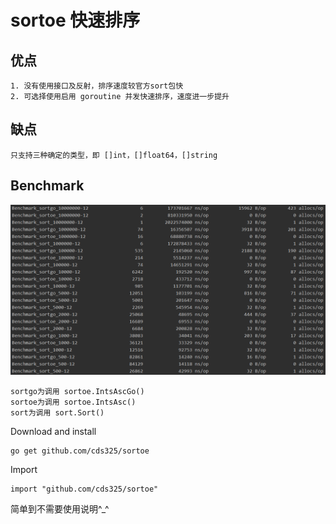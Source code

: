 # sortoe 快速排序

## 优点

    1. 没有使用接口及反射，排序速度较官方sort包快
    2. 可选择使用启用 goroutine 并发快速排序，速度进一步提升

## 缺点

    只支持三种确定的类型，即 []int，[]float64，[]string

## Benchmark

![color](./imgs/bench.png)

    sortgo为调用 sortoe.IntsAscGo()
    sortoe为调用 sortoe.IntsAsc()
    sort为调用 sort.Sort()

Download and install

    go get github.com/cds325/sortoe
    
Import

    import "github.com/cds325/sortoe"
    
简单到不需要使用说明^_^

